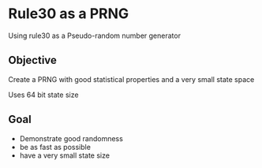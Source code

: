 # Rule30 as a PRNG
Using rule30 as a Pseudo-random number generator

## Objective
Create a PRNG with good statistical properties and a very small state space

Uses 64 bit state size

## Goal
- Demonstrate good randomness
- be as fast as possible
- have a very small state size 
